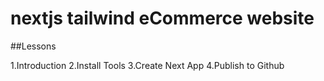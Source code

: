 # nextjs tailwind eCommerce website

##Lessons

1.Introduction
2.Install Tools
3.Create Next App
4.Publish to Github
